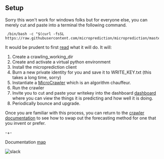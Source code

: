 

## Setup
Sorry this won't work for windows folks but for everyone else, you can merely cut and paste into a terminal the following command.  

     /bin/bash -c "$(curl -fsSL https://raw.githubusercontent.com/microprediction/microprediction/master/shell_examples/setup.sh)"
     
It would be prudent to first [read](https://raw.githubusercontent.com/microprediction/microprediction/master/shell_examples/run_default_crawler_forever.sh) what it will do. It will:

1. Create a crawling_working_dir
2. Create and activate a virtual python environment
3. Install the microprediction client
4. Burn a new private identity for you and save it to WRITE_KEY.txt (this takes a long time, sorry)
5. Instantiate a [MicroCrawler](https://github.com/microprediction/microprediction/blob/master/microprediction/crawler.py) which is an algorithm chauffeur. 
6. Run the crawler 
7. Invite you to cut and paste your writekey into the dashboard [dashboard](https://www.microprediction.org/) where you can view the things it is predicting and how well it is doing.  
8. Periodically bounce and upgrade.  

Once you are familiar with this process, you can return to the [crawler documentation](https://microprediction.github.io/microprediction/predict-using-python-microcrawler.html) to see how to swap out the forecasting method for one that you invent or prefer.  

-+- 

Documentation [map](https://microprediction.github.io/microprediction/map.html)


![slack](/microprediction/assets/images/dashboard.png)


 
